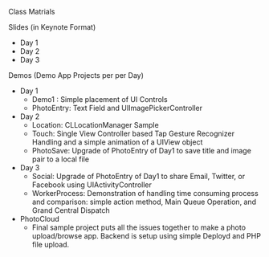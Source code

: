 Class Matrials

Slides (in Keynote Format)
- Day 1
- Day 2
- Day 3

Demos (Demo App Projects per per Day)
- Day 1
  - Demo1 : Simple placement of UI Controls
  - PhotoEntry: Text Field and UIImagePickerController
- Day 2
  - Location: CLLocationManager Sample
  - Touch: Single View Controller based Tap Gesture Recognizer Handling and a simple animation of a UIView object
  - PhotoSave: Upgrade of PhotoEntry of Day1 to save title and image pair to a local file
- Day 3
  - Social: Upgrade of PhotoEntry of Day1 to share Email, Twitter, or Facebook using UIActivityController
  - WorkerProcess: Demonstration of handling time consuming process and comparison: simple action method, Main Queue Operation, and Grand Central Dispatch
- PhotoCloud
  - Final sample project puts all the issues together to make a photo upload/browse app. Backend is setup using simple Deployd and PHP file upload.

